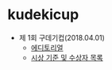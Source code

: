 # kudekicup
- 제 1회 구데기컵(2018.04.01)
	- [에디토리얼](./1st-editorial.md)
	- [시상 기준 및 수상자 목록](./1st-award.md)


